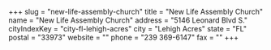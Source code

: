 +++
slug = "new-life-assembly-church"
title = "New Life Assembly Church"
name = "New Life Assembly Church"
address = "5146 Leonard Blvd S."
cityIndexKey = "city-fl-lehigh-acres"
city = "Lehigh Acres"
state = "FL"
postal = "33973"
website = ""
phone = "239 369-6147"
fax = ""
+++
